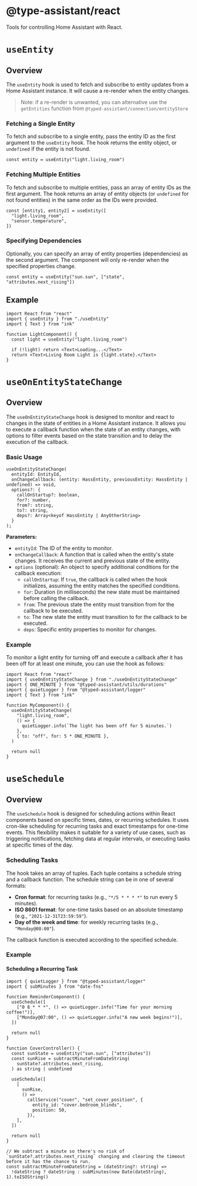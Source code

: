 # @type-assistant/react

Tools for controlling Home Assistant with React.

# `useEntity`

## Overview

The `useEntity` hook is used to fetch and subscribe to entity updates from a Home Assistant instance. It will cause a re-render when the entity changes.

> Note: if a re-render is unwanted, you can alternative use the `getEntities` function from `@typed-assistant/connection/entityStore`

### Fetching a Single Entity

To fetch and subscribe to a single entity, pass the entity ID as the first argument to the `useEntity` hook. The hook returns the entity object, or `undefined` if the entity is not found.

```tsx
const entity = useEntity("light.living_room")
```

### Fetching Multiple Entities

To fetch and subscribe to multiple entities, pass an array of entity IDs as the first argument. The hook returns an array of entity objects (or `undefined` for not found entities) in the same order as the IDs were provided.

```tsx
const [entity1, entity2] = useEntity([
  "light.living_room",
  "sensor.temperature",
])
```

### Specifying Dependencies

Optionally, you can specify an array of entity properties (dependencies) as the second argument. The component will only re-render when the specified properties change.

```tsx
const entity = useEntity("sun.sun", ["state", "attributes.next_rising"])
```

## Example

```tsx
import React from "react"
import { useEntity } from "./useEntity"
import { Text } from "ink"

function LightComponent() {
  const light = useEntity("light.living_room")

  if (!light) return <Text>Loading...</Text>
  return <Text>Living Room Light is {light.state}.</Text>
}
```

# `useOnEntityStateChange`

## Overview

The `useOnEntityStateChange` hook is designed to monitor and react to changes in the state of entities in a Home Assistant instance. It allows you to execute a callback function when the state of an entity changes, with options to filter events based on the state transition and to delay the execution of the callback.

### Basic Usage

```tsx
useOnEntityStateChange(
  entityId: EntityId,
  onChangeCallback: (entity: HassEntity, previousEntity: HassEntity | undefined) => void,
  options?: {
    callOnStartup?: boolean,
    for?: number,
    from?: string,
    to?: string,
    deps?: Array<keyof HassEntity | AnyOtherString>
  }
);
```

**Parameters:**

- `entityId`: The ID of the entity to monitor.
- `onChangeCallback`: A function that is called when the entity's state changes. It receives the current and previous state of the entity.
- `options` (optional): An object to specify additional conditions for the callback execution:
  - `callOnStartup`: If `true`, the callback is called when the hook initializes, assuming the entity matches the specified conditions.
  - `for`: Duration (in milliseconds) the new state must be maintained before calling the callback.
  - `from`: The previous state the entity must transition from for the callback to be executed.
  - `to`: The new state the entity must transition to for the callback to be executed.
  - `deps`: Specific entity properties to monitor for changes.

### Example

To monitor a light entity for turning off and execute a callback after it has been off for at least one minute, you can use the hook as follows:

```tsx
import React from "react"
import { useOnEntityStateChange } from "./useOnEntityStateChange"
import { ONE_MINUTE } from "@typed-assistant/utils/durations"
import { quietLogger } from "@typed-assistant/logger"
import { Text } from "ink"

function MyComponent() {
  useOnEntityStateChange(
    "light.living_room",
    () => {
      quietLogger.info(`The light has been off for 5 minutes.`)
    },
    { to: "off", for: 5 * ONE_MINUTE },
  )

  return null
}
```

# `useSchedule`

## Overview

The `useSchedule` hook is designed for scheduling actions within React components based on specific times, dates, or recurring schedules. It uses cron-like scheduling for recurring tasks and exact timestamps for one-time events. This flexibility makes it suitable for a variety of use cases, such as triggering notifications, fetching data at regular intervals, or executing tasks at specific times of the day.

### Scheduling Tasks

The hook takes an array of tuples. Each tuple contains a schedule string and a callback function. The schedule string can be in one of several formats:

- **Cron format**: for recurring tasks (e.g., `"*/5 * * * *"` to run every 5 minutes).
- **ISO 8601 format**: for one-time tasks based on an absolute timestamp (e.g., `"2021-12-31T23:59:59"`).
- **Day of the week and time**: for weekly recurring tasks (e.g., `"Monday@08:00"`).

The callback function is executed according to the specified schedule.

### Example

#### Scheduling a Recurring Task

```tsx
import { quietLogger } from "@typed-assistant/logger"
import { subMinutes } from "date-fns"

function ReminderComponent() {
  useSchedule([
    ["0 8 * * *", () => quietLogger.info("Time for your morning coffee!")],
    ["Monday@07:00", () => quietLogger.info("A new week begins!")],
  ])

  return null
}

function CoverController() {
  const sunState = useEntity("sun.sun", ["attributes"])
  const sunRise = subtractMinuteFromDateString(
    sunState?.attributes.next_rising,
  ) as string | undefined

  useSchedule([
    [
      sunRise,
      () =>
        callService("cover", "set_cover_position", {
          entity_id: "cover.bedroom_blinds",
          position: 50,
        }),
    ],
  ])

  return null
}

// We subtract a minute so there's no risk of `sunState?.attributes.next_rising` changing and clearing the timeout before it has the chance to run.
const subtractMinuteFromDateString = (dateString?: string) =>
  !dateString ? dateString : subMinutes(new Date(dateString), 1).toISOString()
```

